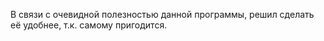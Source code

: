 В связи с очевидной полезностью данной программы, решил сделать её удобнее, т.к. самому пригодится.
